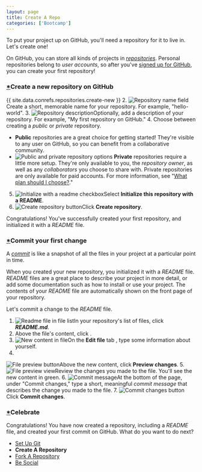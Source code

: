 ```yaml
---
layout: page
title: Create A Repo
categories: ['Bootcamp']
---
```


To put your project up on GitHub, you'll need a repository for it to live in. Let's create one!

On GitHub, you can store all kinds of projects in _[repositories][4]_. Personal repositories belong to _user accounts_, so after you've [signed up for GitHub][5], you can create your first repository!

### [*][6]Create a new repository on GitHub

{{ site.data.conrefs.repositories.create-new }}
2. 
![Repository name field](/assets/images/help/repository/create-repository-name.png)Create a short, memorable name for your repository. For example, "hello-world".
3. ![Repository description](/assets/images/help/repository/create-repository-desc.png)Optionally, add a description of your repository. For example, "My first repository on GitHub."
4. Choose between creating a _public_ or _private_ repository.
  * **Public** repositories are a great choice for getting started! They're visible to any user on GitHub, so you can benefit from a collaborative community.
  * ![Public and private repository options](/assets/images/help/repository/create-repository-public-private.png)
**Private** repositories require a little more setup. They're only available to you, the _repository owner_, as well as any _collaborators_ you choose to share with. Private repositories are only available for paid accounts. For more information, see "[What plan should I choose?][7]."
5. ![Initialize with a readme checkbox](/assets/images/help/repository/create-repository-init-readme.png)Select **Initialize this repository with a README**.
6. ![Create repository button](/assets/images/help/repository/create-repository-button.png)Click **Create repository**.

Congratulations! You've successfully created your first repository, and initialized it with a _README_ file.

### [*][8]Commit your first change

A _[commit][9]_ is like a snapshot of all the files in your project at a particular point in time.

When you created your new repository, you initialized it with a _README_ file. _README_ files are a great place to describe your project in more detail, or add some documentation such as how to install or use your project. The contents of your _README_ file are automatically shown on the front page of your repository.

Let's commit a change to the _README_ file.

1. ![Readme file in file list](/assets/images/help/repository/create-commit-open-readme.png)In your repository's list of files, click **_README.md_**.
2. Above the file's content, click .
3. ![New content in file](/assets/images/help/repository/edit-readme-light.png)On the **Edit file** tab
, type some information about yourself.
4. 
![File preview button](/assets/images/help/repository/edit-readme-preview-changes.png)Above the new content, click **Preview changes**.
5. 
![File preview view](/assets/images/help/repository/create-commit-review.png)Review the changes you made to the file. You'll see the new content in green.
6. ![Commit message](/assets/images/help/repository/create-commit-message.png)At the bottom of the page, under "Commit changes," type a short, meaningful _commit message_ that describes the change you made to the file.
7. ![Commit changes button](/assets/images/help/repository/create-commit-commit-changes.png)Click **Commit changes**.

### [*][10]Celebrate

Congratulations! You have now created a repository, including a _README_ file, and created your first commit on GitHub. What do you want to do next?

* [Set Up Git][11]
* **Create A Repository**
* [Fork A Repository][12]
* [Be Social][13]


[0]: #platform-mac
[1]: #platform-windows
[2]: #platform-linux
[3]: #platform-all
[4]: /articles/github-glossary#repository
[5]: /articles/signing-up-for-a-new-github-account
[6]: #create-a-new-repository-on-github
[7]: /articles/what-plan-should-i-choose
[8]: #commit-your-first-change
[9]: /articles/github-glossary#commit
[10]: #celebrate
[11]: /articles/set-up-git
[12]: /articles/fork-a-repo
[13]: /articles/be-social

